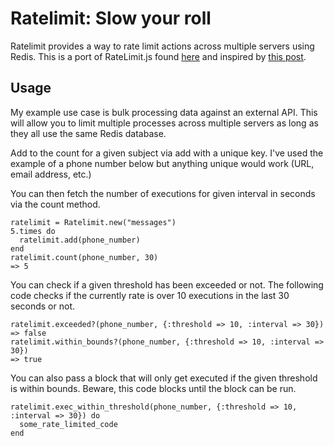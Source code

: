 Ratelimit: Slow your roll
=========================

Ratelimit provides a way to rate limit actions across multiple servers using Redis.  This is a port of RateLimit.js found [here](https://github.com/chriso/redback/blob/master/lib/advanced_structures/RateLimit.js) and inspired by [this post](http://chris6f.com/rate-limiting-with-redis). 

Usage
-----

My example use case is bulk processing data against an external API.  This will allow you to limit multiple processes across multiple servers as long as they all use the same Redis database.

Add to the count for a given subject via add with a unique key. I've used the example of a phone number below but anything unique would work (URL, email address, etc.)

You can then fetch the number of executions for given interval in seconds via the count method.

    ratelimit = Ratelimit.new("messages")
    5.times do
      ratelimit.add(phone_number)
    end
    ratelimit.count(phone_number, 30)
    => 5

You can check if a given threshold has been exceeded or not. The following code checks if the currently rate is over 10 executions in the last 30 seconds or not.

    ratelimit.exceeded?(phone_number, {:threshold => 10, :interval => 30})
    => false
    ratelimit.within_bounds?(phone_number, {:threshold => 10, :interval => 30})
    => true

You can also pass a block that will only get executed if the given threshold is within bounds. Beware, this code blocks until the block can be run.

    ratelimit.exec_within_threshold(phone_number, {:threshold => 10, :interval => 30}) do
      some_rate_limited_code
    end
